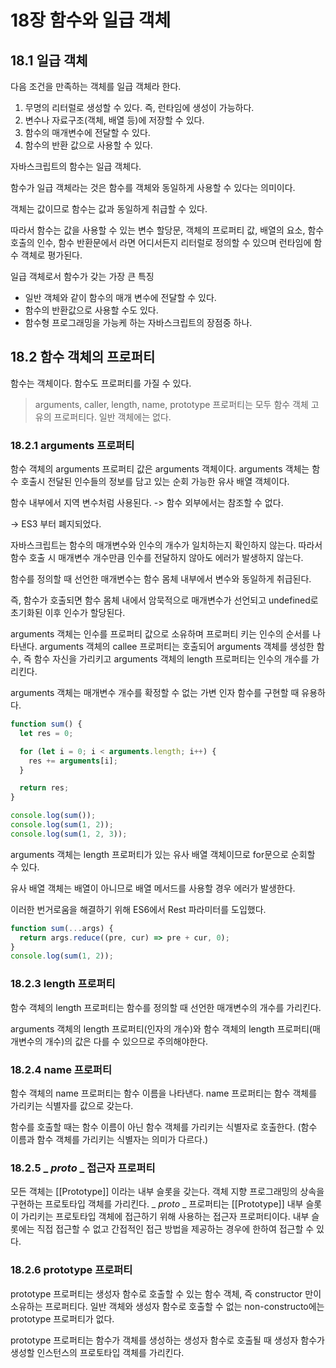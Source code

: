 # 18장 함수와 일급 객체

## 18.1 일급 객체

다음 조건을 만족하는 객체를 일급 객체라 한다.

1. 무명의 리터럴로 생성할 수 있다. 즉, 런타임에 생성이 가능하다.
2. 변수나 자료구조(객체, 배열 등)에 저장할 수 있다.
3. 함수의 매개변수에 전달할 수 있다.
4. 함수의 반환 값으로 사용할 수 있다.

자바스크립트의 함수는 일급 객체다.

함수가 일급 객체라는 것은 함수를 객체와 동일하게 사용할 수 있다는 의미이다.

객체는 값이므로 함수는 값과 동일하게 취급할 수 있다.

따라서 함수는 값을 사용할 수 있는 변수 할당문, 객체의 프로퍼티 값, 배열의 요소, 함수 호출의 인수, 함수 반환문에서 라면 어디서든지 리터럴로 정의할 수 있으며 런타임에 함수 객체로 평가된다.

일급 객체로서 함수가 갖는 가장 큰 특징

- 일반 객체와 같이 함수의 매개 변수에 전달할 수 있다.
- 함수의 반환값으로 사용할 수도 있다.
- 함수형 프로그래밍을 가능케 하는 자바스크립트의 장점중 하나.

## 18.2 함수 객체의 프로퍼티

함수는 객체이다. 함수도 프로퍼티를 가질 수 있다.

> arguments, caller, length, name, prototype 프로퍼티는 모두 함수 객체 고유의 프로퍼티다. 일반 객체에는 없다.

### 18.2.1 arguments 프로퍼티

함수 객체의 arguments 프로퍼티 값은 arguments 객체이다. arguments 객체는 함수 호출시 전달된 인수들의 정보를 담고 있는 순회 가능한 유사 배열 객체이다.

함수 내부에서 지역 변수처럼 사용된다. -> 함수 외부에서는 참조할 수 없다.

-> ES3 부터 폐지되었다.

자바스크립트는 함수의 매개변수와 인수의 개수가 일치하는지 확인하지 않는다.
따라서 함수 호출 시 매개변수 개수만큼 인수를 전달하지 않아도 에러가 발생하지 않는다.

함수를 정의할 때 선언한 매개변수는 함수 몸체 내부에서 변수와 동일하게 취급된다.

즉, 함수가 호출되면 함수 몸체 내에서 암묵적으로 매개변수가 선언되고 undefined로 초기화된 이후 인수가 할당된다.

arguments 객체는 인수를 프로퍼티 값으로 소유하며 프로퍼티 키는 인수의 순서를 나타낸다. arguments 객체의 callee 프로퍼티는 호출되어 arguments 객체를 생성한 함수, 즉 함수 자신을 가리키고 arguments 객체의 length 프로퍼티는 인수의 개수를 가리킨다.

arguments 객체는 매개변수 개수를 확정할 수 없는 가변 인자 함수를 구현할 때 유용하다.

```javascript
function sum() {
  let res = 0;

  for (let i = 0; i < arguments.length; i++) {
    res += arguments[i];
  }

  return res;
}

console.log(sum());
console.log(sum(1, 2));
console.log(sum(1, 2, 3));
```

arguments 객체는 length 프로퍼티가 있는 유사 배열 객체이므로 for문으로 순회할 수 있다.

유사 배열 객체는 배열이 아니므로 배열 메서드를 사용할 경우 에러가 발생한다.

이러한 번거로움을 해결하기 위해 ES6에서 Rest 파라미터를 도입했다.

```javascript
function sum(...args) {
  return args.reduce((pre, cur) => pre + cur, 0);
}
console.log(sum(1, 2));
```

### 18.2.3 length 프로퍼티

함수 객체의 length 프로퍼티는 함수를 정의할 때 선언한 매개변수의 개수를 가리킨다.

arguments 객체의 length 프로퍼티(인자의 개수)와 함수 객체의 length 프로퍼티(매개변수의 개수)의 값은 다를 수 있으므로 주의해야한다.

### 18.2.4 name 프로퍼티

함수 객체의 name 프로퍼티는 함수 이름을 나타낸다. name 프로퍼티는 함수 객체를 가리키는 식별자를 값으로 갖는다.

함수를 호출할 때는 함수 이름이 아닌 함수 객체를 가리키는 식별자로 호출한다.
(함수 이름과 함수 객체를 가리키는 식별자는 의미가 다르다.)

### 18.2.5 \_ _proto_ \_ 접근자 프로퍼티

모든 객체는 [[Prototype]] 이라는 내부 슬롯을 갖는다. 객체 지향 프로그래밍의 상속을 구현하는 프로토타입 객체를 가리킨다. \_ _proto_ \_ 프로퍼티는 [[Prototype]] 내부 슬롯이 가리키는 프로토타입 객체에 접근하기 위해 사용하는 접근자 프로퍼티이다. 내부 슬롯에는 직접 접근할 수 없고 간접적인 접근 방법을 제공하는 경우에 한하여 접근할 수 있다.

### 18.2.6 prototype 프로퍼티

prototype 프로퍼티는 생성자 함수로 호출할 수 있는 함수 객체, 즉 constructor 만이 소유하는 프로퍼티다. 일반 객체와 생성자 함수로 호출할 수 없는 non-constructo에는 prototype 프로퍼티가 없다.

prototype 프로퍼티는 함수가 객체를 생성하는 생성자 함수로 호출될 때 생성자 함수가 생성할 인스턴스의 프로토타입 객체를 가리킨다.
